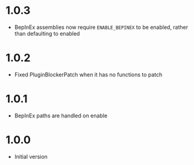 ﻿# 1.0.3

- BepInEx assemblies now require `ENABLE_BEPINEX` to be enabled, rather than defaulting to enabled

# 1.0.2

- Fixed PluginBlockerPatch when it has no functions to patch

# 1.0.1

- BepInEx paths are handled on enable

# 1.0.0

- Initial version